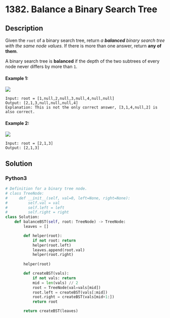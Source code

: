# 1382. Balance a Binary Search Tree

## Description
Given the `root` of a binary search tree, return *a **balanced** binary search tree with the same node values*. If there is more than one answer, return **any of them**.

A binary search tree is **balanced** if the depth of the two subtrees of every node never differs by more than `1`.

#### Example 1:
![](https://assets.leetcode.com/uploads/2021/08/10/balance1-tree.jpg)
```
Input: root = [1,null,2,null,3,null,4,null,null]
Output: [2,1,3,null,null,null,4]
Explanation: This is not the only correct answer, [3,1,4,null,2] is also correct.
```

#### Example 2:
![](https://assets.leetcode.com/uploads/2021/08/10/balanced2-tree.jpg)
```
Input: root = [2,1,3]
Output: [2,1,3]
```


## Solution

### Python3
```python
# Definition for a binary tree node.
# class TreeNode:
#     def __init__(self, val=0, left=None, right=None):
#         self.val = val
#         self.left = left
#         self.right = right
class Solution:
    def balanceBST(self, root: TreeNode) -> TreeNode:
        leaves = []

        def helper(root):
            if not root: return
            helper(root.left)
            leaves.append(root.val)
            helper(root.right)
        
        helper(root)

        def createBST(vals):
            if not vals: return
            mid = len(vals) // 2
            root = TreeNode(val=vals[mid])
            root.left = createBST(vals[:mid])
            root.right = createBST(vals[mid+1:])
            return root

        return createBST(leaves)
```